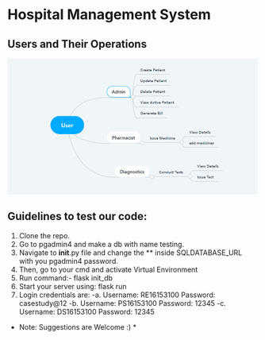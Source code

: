 # Hospital Management System

## Users and Their Operations
![User and Operations](UserAndOperations.PNG)

## Guidelines to test our code:
1. Clone the repo.
2. Go to pgadmin4 and make a db with name testing.
3. Navigate to __init__.py file and change the ** inside SQLDATABASE_URL with you pgadmin4 password.
4. Then, go to your cmd and activate Virtual Environment
5. Run command:- flask init_db
6. Start your server using:  flask run
7. Login credentials are:
    -a. Username: RE16153100 Password: casestudy@12
    -b. Username: PS16153100 Password: 12345
    -c. Username: DS16153100 Password: 12345


* Note: Suggestions are Welcome :)  *
